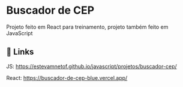 # Buscador de CEP

Projeto feito em React para treinamento, projeto também feito em JavaScript

## 🔗 Links
JS: https://estevamnetof.github.io/javascript/projetos/buscador-cep/

React: https://buscador-de-cep-blue.vercel.app/
